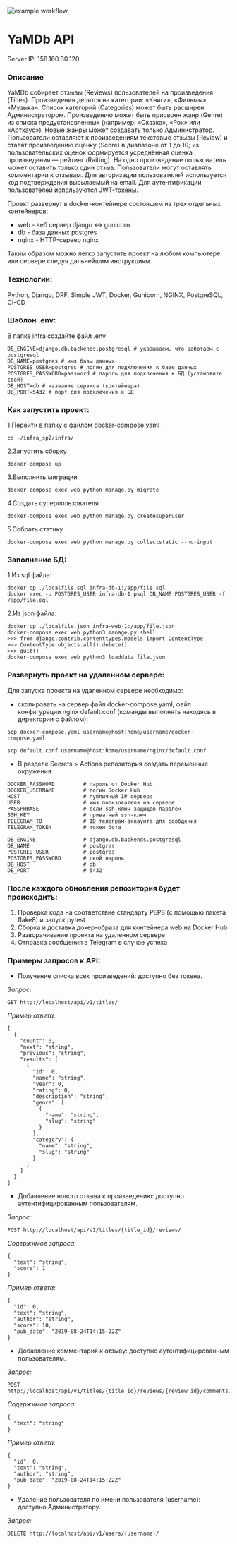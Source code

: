 ![example workflow](https://github.com/dosuzer/yamdb_final/actions/workflows/yamdb_workflow.yml/badge.svg)
# YaMDb API

Server IP:  158.160.30.120

### Описание
YaMDb собирает отзывы (Reviews) пользователей на произведения (Titles). Произведения делятся на категории: «Книги», «Фильмы», «Музыка». Список категорий (Categories) может быть расширен Администратором. Произведению может быть присвоен жанр (Genre) из списка предустановленных (например: «Сказка», «Рок» или «Артхаус»). Новые жанры может создавать только Администратор. Пользователи оставляют к произведениям текстовые отзывы (Review) и ставят произведению оценку (Score) в диапазоне от 1 до 10; из пользовательских оценок формируется усреднённая оценка произведения — рейтинг (Raiting). На одно произведение пользователь может оставить только один отзыв. Пользователи могут оставлять комментарии к отзывам. Для авторизации пользователей используется код подтверждения высылаемый на email. Для аутентификации пользователей используются JWT-токены.

Проект развернут в docker-контейнере состоящем из трех отдельных контейнеров:
- web - веб сервер django <-> gunicorn
- db - база данных postgres
- nginx - HTTP-сервер nginx

Таким образом можно легко запустить проект на любом компьютере или сервере следуя дальнейшим инструкциям. 

### Технологии:
Python, Django, DRF, Simple JWT, Docker, Gunicorn, NGINX, PostgreSQL, CI-CD

### Шаблон .env:
В папке infra создайте файл .env
```
DB_ENGINE=django.db.backends.postgresql # указываем, что работаем с postgresql
DB_NAME=postgres # имя базы данных
POSTGRES_USER=postgres # логин для подключения к базе данных
POSTGRES_PASSWORD=password # пароль для подключения к БД (установите свой)
DB_HOST=db # название сервиса (контейнера)
DB_PORT=5432 # порт для подключения к БД
```

### Как запустить проект:

1.Перейти в папку с файлом docker-compose.yaml
```
cd ~/infra_sp2/infra/
```
2.Запустить сборку
```
docker-compose up
```
3.Выполнить миграции
```
docker-compose exec web python manage.py migrate
```
4.Создать суперпользователя
```
docker-compose exec web python manage.py createsuperuser
```
5.Собрать статику
```
docker-compose exec web python manage.py collectstatic --no-input
```

### Заполнение БД:
1.Из sql файла:
```
docker cp ./localfile.sql infra-db-1:/app/file.sql
docker exec -u POSTGRES_USER infra-db-1 psql DB_NAME POSTGRES_USER -f /app/file.sql
```
2.Из json файла:
```
docker cp ./localfile.json infra-web-1:/app/file.json
docker-compose exec web python3 manage.py shell
>>> from django.contrib.contenttypes.models import ContentType
>>> ContentType.objects.all().delete()
>>> quit()
docker-compose exec web python3 loaddata file.json
```

### Развернуть проект на удаленном сервере:

Для запуска проекта на удаленном сервере необходимо:

- скопировать на сервер файл docker-compose.yaml, файл конфигурации nginx default.conf (команды выполнять находясь в директории с файлом):
```
scp docker-compose.yaml username@host:home/username/docker-compose.yaml

scp default.conf username@host:home/username/nginx/default.conf
```

- В разделе Secrets > Actions репозитория создать переменные окружения:
```
DOCKER_PASSWORD         # пароль от Docker Hub
DOCKER_USERNAME         # логин Docker Hub
HOST                    # публичный IP сервера
USER                    # имя пользователя на сервере
PASSPHRASE              # если ssh-ключ защищен паролем
SSH_KEY                 # приватный ssh-ключ
TELEGRAM_TO             # ID телеграм-аккаунта для сообщения
TELEGRAM_TOKEN          # токен бота

DB_ENGINE               # django.db.backends.postgresql
DB_NAME                 # postgres
POSTGRES_USER           # postgres
POSTGRES_PASSWORD       # свой пароль
DB_HOST                 # db
DB_PORT                 # 5432
```

### После каждого обновления репозитория будет происходить:

1. Проверка кода на соответствие стандарту PEP8 (с помощью пакета flake8) и запуск pytest
2. Сборка и доставка докер-образа для контейнера web на Docker Hub
3. Разворачивание проекта на удаленном сервере
4. Отправка сообщения в Telegram в случае успеха


### Примеры запросов к API:

- Получение списка всех произведений: доступно без токена.

*Запрос:*

```
GET http://localhost/api/v1/titles/
```

*Пример ответа:*

```
[
  {
    "count": 0,
    "next": "string",
    "previous": "string",
    "results": [
      {
        "id": 0,
        "name": "string",
        "year": 0,
        "rating": 0,
        "description": "string",
        "genre": [
          {
            "name": "string",
            "slug": "string"
          }
        ],
        "category": {
          "name": "string",
          "slug": "string"
        }
      }
    ]
  }
]
```

- Добавление нового отзыва к произведению: доступно аутентифицированным пользователям.

*Запрос:*

```
POST http://localhost/api/v1/titles/{title_id}/reviews/
```

*Содержимое запроса:*

```
{
  "text": "string",
  "score": 1
}
```

*Пример ответа:*

```
{
  "id": 0,
  "text": "string",
  "author": "string",
  "score": 10,
  "pub_date": "2019-08-24T14:15:22Z"
}
```

- Добавление комментария к отзыву: доступно аутентифицированным пользователям.

*Запрос:*

```
POST http://localhost/api/v1/titles/{title_id}/reviews/{review_id}/comments/
```

*Содержимое запроса:*

```
{
  "text": "string"
}
```

*Пример ответа:*

```
{
  "id": 0,
  "text": "string",
  "author": "string",
  "pub_date": "2019-08-24T14:15:22Z"
}
```

- Удаление пользователя по имени пользователя (username): доступно Администратору.

*Запрос:*

```
DELETE http://localhost/api/v1/users/{username}/
```
